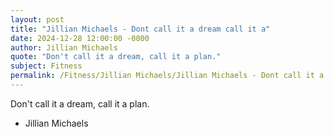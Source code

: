```yaml
---
layout: post
title: "Jillian Michaels - Dont call it a dream call it a"
date: 2024-12-28 12:00:00 -0000
author: Jillian Michaels
quote: "Don't call it a dream, call it a plan."
subject: Fitness
permalink: /Fitness/Jillian Michaels/Jillian Michaels - Dont call it a dream call it a
---
```


Don't call it a dream, call it a plan.

- Jillian Michaels

